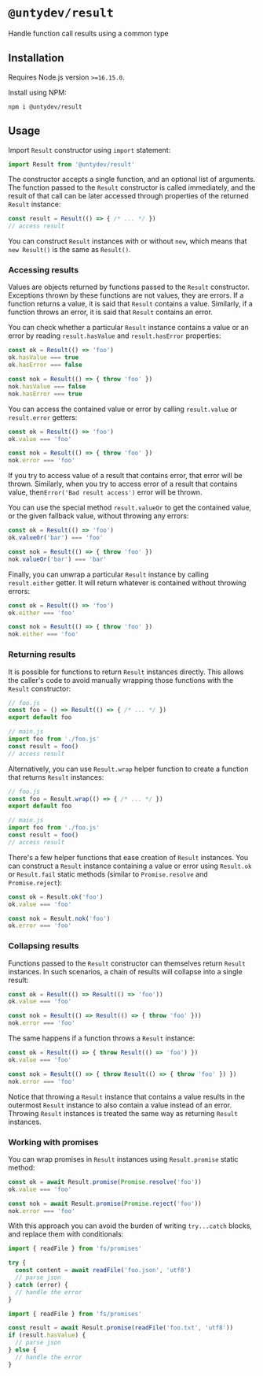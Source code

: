 # `@untydev/result`

Handle function call results using a common type

## Installation

Requires Node.js version `>=16.15.0`.

Install using NPM:

```shell
npm i @untydev/result
```

## Usage

Import `Result` constructor using `import` statement:

```js
import Result from '@untydev/result'
```

The constructor accepts a single function, and an optional list of arguments. The function passed to the `Result`
constructor is called immediately, and the result of that call can be later accessed through properties of the
returned `Result` instance:

```js
const result = Result(() => { /* ... */ })
// access result
```

You can construct `Result` instances with or without `new`, which means that `new Result()` is the same as `Result()`.

### Accessing results

Values are objects returned by functions passed to the `Result` constructor. Exceptions thrown by these functions are
not values, they are errors. If a function returns a value, it is said that `Result` contains a value. Similarly, if a
function throws an error, it is said that `Result` contains an error.

You can check whether a particular `Result` instance contains a value or an error by reading `result.hasValue` and
`result.hasError` properties:

```js
const ok = Result(() => 'foo')
ok.hasValue === true
ok.hasError === false

const nok = Result(() => { throw 'foo' })
nok.hasValue === false
nok.hasError === true
```

You can access the contained value or error by calling `result.value` or `result.error` getters:

```js
const ok = Result(() => 'foo')
ok.value === 'foo'

const nok = Result(() => { throw 'foo' })
nok.error === 'foo'
```

If you try to access value of a result that contains error, that error will be thrown. Similarly, when you try to
access error of a result that contains value, then`Error('Bad result access')` error will be thrown.

You can use the special method `result.valueOr` to get the contained value, or the given fallback value, without
throwing any errors:

```js
const ok = Result(() => 'foo')
ok.valueOr('bar') === 'foo'

const nok = Result(() => { throw 'foo' })
nok.valueOr('bar') === 'bar'
```

Finally, you can unwrap a particular `Result` instance by calling `result.either` getter. It will return whatever is
contained without throwing errors:

```js
const ok = Result(() => 'foo')
ok.either === 'foo'

const nok = Result(() => { throw 'foo' })
nok.either === 'foo'
```

### Returning results

It is possible for functions to return `Result` instances directly. This allows the caller's code to avoid manually
wrapping those functions with the `Result` constructor:

```js
// foo.js
const foo = () => Result(() => { /* ... */ })
export default foo
```

```js
// main.js
import foo from './foo.js'
const result = foo()
// access result
```

Alternatively, you can use `Result.wrap` helper function to create a function that returns `Result` instances:

```js
// foo.js
const foo = Result.wrap(() => { /* ... */ })
export default foo
```

```js
// main.js
import foo from './foo.js'
const result = foo()
// access result
```

There's a few helper functions that ease creation of `Result` instances. You can construct a `Result` instance
containing a value or error using `Result.ok` or `Result.fail` static methods (similar to `Promise.resolve` and
`Promise.reject`):

```js
const ok = Result.ok('foo')
ok.value === 'foo'

const nok = Result.nok('foo')
ok.error === 'foo'
```

### Collapsing results

Functions passed to the `Result` constructor can themselves return `Result` instances. In such scenarios, a chain of
results will collapse into a single result:

```js
const ok = Result(() => Result(() => 'foo'))
ok.value === 'foo'

const nok = Result(() => Result(() => { throw 'foo' }))
nok.error === 'foo'
```

The same happens if a function throws a `Result` instance:

```js
const ok = Result(() => { throw Result(() => 'foo') })
ok.value === 'foo'

const nok = Result(() => { throw Result(() => { throw 'foo' }) })
nok.error === 'foo'
```

Notice that throwing a `Result` instance that contains a value results in the outermost `Result` instance to also
contain a value instead of an error. Throwing `Result` instances is treated the same way as returning `Result` instances.

### Working with promises

You can wrap promises in `Result` instances using `Result.promise` static method:

```js
const ok = await Result.promise(Promise.resolve('foo'))
ok.value === 'foo'

const nok = await Result.promise(Promise.reject('foo'))
nok.error === 'foo'
```

With this approach you can avoid the burden of writing `try...catch` blocks, and replace them with conditionals:

```js
import { readFile } from 'fs/promises'

try {
  const content = await readFile('foo.json', 'utf8')
  // parse json
} catch (error) {
  // handle the error
}
```

```js
import { readFile } from 'fs/promises'

const result = await Result.promise(readFile('foo.txt', 'utf8'))
if (result.hasValue) {
  // parse json
} else {
  // handle the error
}
```
